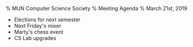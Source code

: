 % MUN Computer Science Society
% Meeting Agenda
% March 21st, 2019

* Elections for next semester
* Next Friday's mixer
* Marty's chess event
* CS Lab upgrades